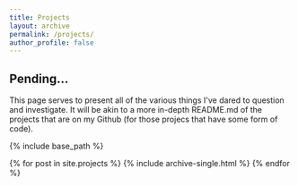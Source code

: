 ```yaml
---
title: Projects
layout: archive
permalink: /projects/
author_profile: false
---
```


## Pending...

This page serves to present all of the various things I've dared to question and investigate. It will be akin to a more in-depth README.md of the projects that are on my Github (for those projecs that have some form of code).

{% include base_path %}

{% for post in site.projects %}
  {% include archive-single.html %}
{% endfor %}